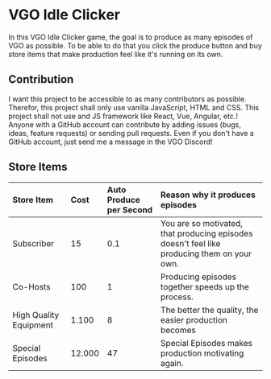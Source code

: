 # VGO Idle Clicker

In this VGO Idle Clicker game, the goal is to produce as many episodes of VGO as possible. To be able to do that you click the produce button and buy store items that make production feel like it's running on its own.

## Contribution

I want this project to be accessible to as many contributors as possible. Therefor, this project shall only use vanilla JavaScript, HTML and CSS. This project shall not use and JS framework like React, Vue, Angular, etc.! Anyone with a GitHub account can contribute by adding issues (bugs, ideas, feature requests) or sending pull requests. Even if you don't have a GitHub account, just send me a message in the VGO Discord!

## Store Items

| Store Item | Cost | Auto Produce per Second | Reason why it produces episodes |
|:--|:--|:--|:--|
| Subscriber | 15 | 0.1 | You are so motivated, that producing episodes doesn't feel like producing them on your own. |
| Co-Hosts | 100 | 1 | Producing episodes together speeds up the process. |
| High Quality Equipment | 1.100 | 8 | The better the quality, the easier production becomes |
| Special Episodes | 12.000 | 47 | Special Episodes makes production motivating again. |